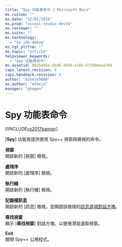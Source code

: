 ```yaml
---
title: "Spy 功能表命令 | Microsoft Docs"
ms.custom: ""
ms.date: "12/05/2016"
ms.prod: "visual-studio-dev14"
ms.reviewer: ""
ms.suite: ""
ms.technology: 
  - "vs-ide-debug"
ms.tgt_pltfrm: ""
ms.topic: "article"
helpviewer_keywords: 
  - "Spy 功能表命令"
ms.assetid: 802549be-dbd8-4df0-a18b-971900eaa769
caps.latest.revision: 4
caps.handback.revision: 4
author: "mikejo5000"
ms.author: "mikejo"
manager: "ghogen"
---
```

# Spy 功能表命令
[!INCLUDE[vs2017banner](../code-quality/includes/vs2017banner.md)]

\[**Spy**\] 功能表提供使用 Spy\+\+ 視窗與檢視的命令。  
  
 **視窗**  
 開啟新的 \[視窗\] 檢視。  
  
 **處理序**  
 開啟新的 \[處理序\] 檢視。  
  
 **執行緒**  
 開啟新的 \[執行緒\] 檢視。  
  
 **記錄檔訊息**  
 開啟新的 \[訊息\] 檢視，並開啟該檢視的[訊息選項對話方塊](../debugger/message-options-dialog-box.md)。  
  
 **尋找視窗**  
 顯示 \[**尋找視窗**\] 對話方塊，以使用滑鼠選取視窗。  
  
 **Exit**  
 關閉 Spy\+\+ 公用程式。